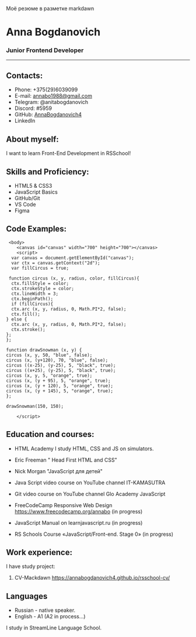 Моё резюме в разметке markdawn

# Anna Bogdanovich
### Junior Frontend Developer
***

## Contacts:

+ Phone: +375(29)6039099
+ E-mail: annabo1988@gmail.com
+ Telegram: @anitabogdanovich
+ Discord: #5959
+ GitHub: [AnnaBogdanovich4](AnnaBogdanovich4)
+ LinkedIn
  
## About myself:

I want to learn Front-End Development in RSSchool!

## Skills and Proficiency:
+ HTML5 & CSS3
+ JavaScript Basics
+ GitHub/Git
+ VS Code
+ Figma

## Code Examples:
```
 <body>
  	<canvas id="canvas" width="700" height="700"></canvas>
	<script>
  var canvas = document.getElementById("canvas");
  var ctx = canvas.getContext("2d");
  var fillCircus = true;

 function circus (x, y, radius, color, fillCircus){
  ctx.fillStyle = color;
  ctx.strokeStyle = color;
  ctx.lineWidth = 3;
  ctx.beginPath();
  if (fillCircus){
  ctx.arc (x, y, radius, 0, Math.PI*2, false);
  ctx.fill();
} else {
  ctx.arc (x, y, radius, 0, Math.PI*2, false);
  ctx.stroke();
};
};

function drawSnowman (x, y) {
circus (x, y, 50, "blue", false);
circus (x, (y+120), 70, "blue", false);
circus ((x-25), (y-25), 5, "black", true);
circus ((x+25), (y-25), 5, "black", true);
circus (x, y, 5, "orange", true);
circus (x, (y + 95), 5, "orange", true);
circus (x, (y + 120), 5, "orange", true);
circus (x, (y + 145), 5, "orange", true);
};

drawSnowman(150, 150);

    </script>
```
## Education and courses:
* HTML Academy
I study HTML, CSS and JS on simulators.

* Eric Freeman "
Head First HTML and CSS"

* Nick Morgan "JavaScript для детей"

* Java Script video course on YouTube channel IT-KAMASUTRA
* Git video course on YouTube channel Glo Academy
JavaScript 

* FreeCodeCamp Responsive Web Design https://www.freecodecamp.org/annabo
 (in progress)
  
* JavaScript Manual on learnjavascript.ru (in progress)
  
* RS Schools Course «JavaScript/Front-end. Stage 0» (in progress)

## Work experience:
I have study project:

1. CV-Mackdawn
   https://annabogdanovich4.github.io/rsschool-cv/

## Languages
- Russian - native speaker.
- English - A1 (A2 in process…)
  
I study in StreamLine Language School.

